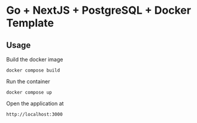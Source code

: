 # Go + NextJS + PostgreSQL + Docker Template

## Usage

Build the docker image

```
docker compose build
```

Run the container

```
docker compose up
```

Open the application at

```
http://localhost:3000
```
